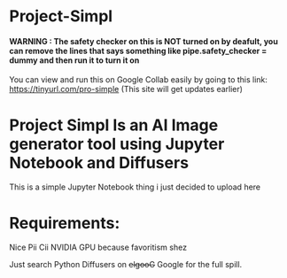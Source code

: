 # Project-Simpl
#### WARNING : The safety checker on this is NOT turned on by deafult, you can remove the lines that says something like pipe.safety_checker = dummy  and then run it to turn it on
You can view and run this on Google Collab easily by going to this link: 
https://tinyurl.com/pro-simple (This site will get updates earlier)
#
# Project Simpl Is an AI Image generator tool using Jupyter Notebook and Diffusers
This is a simple Jupyter Notebook thing i just decided to upload here 

# Requirements:
Nice Pii Cii
NVIDIA GPU because favoritism shez 

Just search Python Diffusers on ~~elgooG~~ Google for the full spill.


